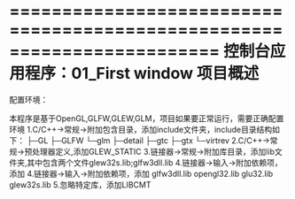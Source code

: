 ﻿========================================================================
    控制台应用程序：01_First window 项目概述
========================================================================
配置环境：

>  
本程序是基于OpenGL,GLFW,GLEW,GLM，项目如果要正常运行，需要正确配置环境
1.C/C++->常规->附加包含目录，添加include文件夹，include目录结构如下：
├─GL
├─GLFW
└─glm
	├─detail
	├─gtc
	├─gtx
	└─virtrev
2.C/C++->常规->预处理器定义,添加GLEW_STATIC
3.链接器->常规->附加库目录，添加lib文件夹,其中包含两个文件glew32s.lib;glfw3dll.lib
4.链接器->输入->附加依赖项，添加
4.链接器->输入->附加依赖项，添加
	glfw3dll.lib
	opengl32.lib
	glu32.lib
	glew32s.lib
5.忽略特定库，添加LIBCMT
	

